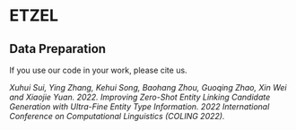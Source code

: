 # ETZEL

## Data Preparation

If you use our code in your work, please cite us.

*Xuhui Sui, Ying Zhang, Kehui Song, Baohang Zhou, Guoqing Zhao, Xin Wei and Xiaojie Yuan. 2022. Improving Zero-Shot Entity Linking Candidate Generation with Ultra-Fine Entity Type Information. 2022 International Conference on Computational Linguistics (COLING 2022).*
